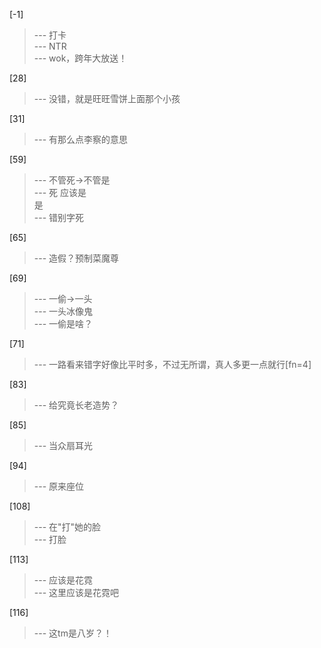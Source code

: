 
[-1] 
>--- 打卡<br>
>--- NTR<br>
>--- wok，跨年大放送！<br>

[28] 
>--- 没错，就是旺旺雪饼上面那个小孩<br>

[31] 
>--- 有那么点李察的意思<br>

[59] 
>--- 不管死→不管是<br>
>--- 死
  应该是  
 是<br>
>--- 错别字死<br>

[65] 
>--- 造假？预制菜魔尊<br>

[69] 
>--- 一偷→一头<br>
>--- 一头冰像鬼<br>
>--- 一偷是啥？<br>

[71] 
>--- 一路看来错字好像比平时多，不过无所谓，真人多更一点就行[fn=4]<br>

[83] 
>--- 给究竟长老造势？<br>

[85] 
>--- 当众扇耳光<br>

[94] 
>--- 原来座位<br>

[108] 
>--- 在"打"她的脸<br>
>--- 打脸<br>

[113] 
>--- 应该是花霓<br>
>--- 这里应该是花霓吧<br>

[116] 
>--- 这tm是八岁？！<br>
